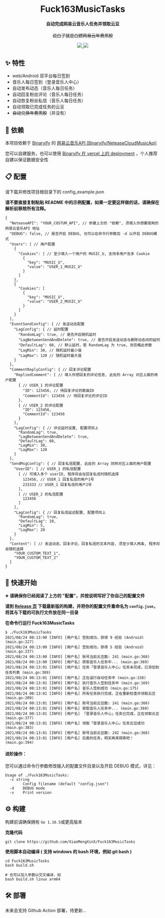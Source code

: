 <h1 align="center">Fuck163MusicTasks</h1>

<h4 align="center">自动完成网易云音乐人任务并领取云豆</h4>

<p align="center"><strike>说白了就是白嫖网易云年费黑胶</strike></p>

<p align="center">
	<a href="https://goreportcard.com/report/github.com/XiaoMengXinX/Fuck163MusicTasks">
      <img src="https://goreportcard.com/badge/github.com/XiaoMengXinX/Fuck163MusicTasks?style=flat-square">
	</a>
	<a href="https://github.com/XiaoMengXinX/Fuck163MusicTasks/releases">
    <img src="https://img.shields.io/github/v/release/XiaoMengXinX/Fuck163MusicTasks?include_prereleases&style=flat-square">
  </a>
</p>

## ✨ 特性

- web/Android 双平台每日签到
- 音乐人每日签到（登录音乐人中心）
- 自动发布动态（音乐人每日任务）
- 自动回复粉丝评论（音乐人每日任务）
- 自动恢复粉丝私信（音乐人每日任务）
- 自动领取已完成任务的云豆
- ~~自动兑换年费黑胶~~（并没有）

## 🧩 依赖
本项目依赖于 [Binaryify](https://github.com/Binaryify) 的 [网易云音乐API (Binaryify/NeteaseCloudMusicApi)](https://github.com/Binaryify/NeteaseCloudMusicApi)

您可以自建服务，也可以使用 [Binaryify 在 vercel 上的 deployment](https://github.com/Binaryify/NeteaseCloudMusicApi/deployments/) ，个人推荐自建以保证数据安全性

## 📋 配置

请下载并修改项目根目录下的 config_example.json

**请不要直接复制粘贴 README 中的示例配置，如果一定要这样做的话，请确保在解析前移除所有注释。**

```
{
  "NeteaseAPI": "YOUR_COSTUM_API", // 参建上方的 "依赖", 须填入你想要使用的 网易云音乐API 地址
  "DEBUG": false, // 是否开启 DEBUG, 也可以在命令行参数加 -d 以开启 DEBUG模式
  "Users": [ // 用户配置
    {
      "Cookies": [ // 至少填入一个用户的 MUSIC_U, 支持多用户及多 Cookie
        {
          "key": "MUSIC_U",
          "value": "USER_1_MUSIC_U"
        }
      ]
    },
    {
      "Cookies": [
        {
          "key": "MUSIC_U",
          "value": "USER_2_MUSIC_U"
        }
      ]
    }
  ],
  "EventSendConfig": { // 发送动态配置
    "LagConfig": { // 延时配置
      "RandomLag": true, // 是否开启随机延时
      "LagBetweenSendAndDelete": true, // 是否开启发送动态与删除动态间的延时
      "DefaultLag": 60, // 默认延时，若 RandomLag 为 true, 则忽略此参数
      "LagMin": 30, // 随机延时最小值
      "LagMax": 120 // 随机延时最大值
    }
  },
  "CommentReplyConfig": { // 回复评论配置
    "RepliedComment": [ // 填入你想回复的评论信息, 此处的 Array 对应上面的用户配置
      { // USER_1 的评论配置
        "ID": 123456, // 待回复评论的歌曲ID
        "CommentId": 123456 // 待回复评论的评论ID
      },
      { // USER_2 的评论配置
        "ID": 123456,
        "CommentId": 123456
      }
    ],
    "LagConfig": { // 评论延时设置, 配置项同上
      "RandomLag": true,
      "LagBetweenSendAndDelete": true,
      "DefaultLag": 60,
      "LagMin": 30,
      "LagMax": 120
    }
  },
  "SendMsgConfig": { // 回复私信配置, 此处的 Array 同样对应上面的用户配置
    "UserID": [ // USER_1 的私信配置
      [ // 可填入多个 userID, 程序将会在回复私信时随机选择
        123456, // USER_1 回复私信的用户1号
        233333 // USER_1 回复私信的用户2号
      ],
      [ // USER_2 的私信配置
        123456
      ]
    ],
    "LagConfig": { // 回复私信延迟配置, 配置项同上
      "RandomLag": true,
      "DefaultLag": 10,
      "LagMin": 5,
      "LagMax": 20
    }
  },
  "Content": [ // 发送动态、回复评论、回复私信的文本内容, 须至少填入两条, 程序将会随机选择
    "YOUR_CUSTOM_TEXT_1",
    "YOUR_CUSTOM_TEXT_2"
  ]
}
```

## 📖 快速开始
**※ 请确保你已经阅读了上方的 "配置"，并按说明写好了你自己的配置文件**

**请到 [Release 页](https://github.com/XiaoMengXinX/Fuck163MusicTasks/releases) 下载最新版的构建，并将你的配置文件重命名为 `config.json`，将其与下载的可执行文件放在同一目录**

**在命令行运行 Fuck163MusicTasks**

```
$ ./Fuck163MusicTasks
2021/08/24 00:13:00 [INFO] [用户名] 签到成功，获得 9 经验 (Android) (main.go:227)
2021/08/24 00:13:00 [INFO] [用户名] 签到成功，获得 5 经验 (Android) (main.go:237)
2021/08/24 00:13:00 [INFO] [用户名] 账号当前云豆数: 241 (main.go:368)
2021/08/24 00:13:00 [INFO] [用户名] 获取音乐人任务中... (main.go:369)
2021/08/24 00:13:01 [INFO] [用户名] 任务「登录音乐人中心」任务未完成，已添加到任务列表 (main.go:389)
2021/08/24 00:13:01 [INFO] [用户名] 正在运行自动任务中 (main.go:158)
2021/08/24 00:13:01 [INFO] [用户名] 执行音乐人签到任务中 (main.go:169)
2021/08/24 00:13:01 [INFO] [用户名] 音乐人签到成功 (main.go:175)
2021/08/24 00:13:01 [INFO] [用户名] 所有任务执行完成，正在重新检查并领取云豆 (main.go:209)
2021/08/24 00:13:01 [INFO] [用户名] 账号当前云豆数: 241 (main.go:368)
2021/08/24 00:13:01 [INFO] [用户名] 获取音乐人任务中... (main.go:369)
2021/08/24 00:13:01 [INFO] [用户名] 「登录音乐人中心」任务已完成，正在领取云豆 (main.go:377)
2021/08/24 00:13:01 [INFO] [用户名] 领取「登录音乐人中心」任务云豆成功 (main.go:383)
2021/08/24 00:13:01 [INFO] [用户名] 账号当前云豆数: 242 (main.go:368)
2021/08/24 00:13:01 [INFO] [用户名] 后面的任务，明天再来探索吧！ (main.go:394)
```

#### **进阶操作**：

您可以通过命令行参数修改输入的配置文件目录以及开启 DEBUG 模式，详见：

```
Usage of ./Fuck163MusicTasks:
  -c string
        Config filename (default "config.json")
  -d    DEBUG mode
  -v    Print version
```



## ⚙️ 构建

构建前请确保拥有 `Go 1.16.5`或更高版本

**克隆代码**

```
git clone https://github.com/XiaoMengXinX/Fuck163MusicTasks
```

**使用脚本自动编译 ( 支持 windows 的 bash 环境，例如 git bash )**

```
cd Fuck163MusicTasks
bash build.sh 

# 也可以加入参数以交叉编译，如
bash build.sh linux arm64
```

## 🛠️ 部署

未来会支持 Github Action 部署，待更新...

